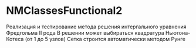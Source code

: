 # NMClassesFunctional2
Реализация и тестирование метода решения интергального уравнения Фредгольма II рода 
В решении может выбираться квадратура Ньютона-Котеса (от 1 до 5 узлов) 
Сетка строится автоматически методом Рунге 
